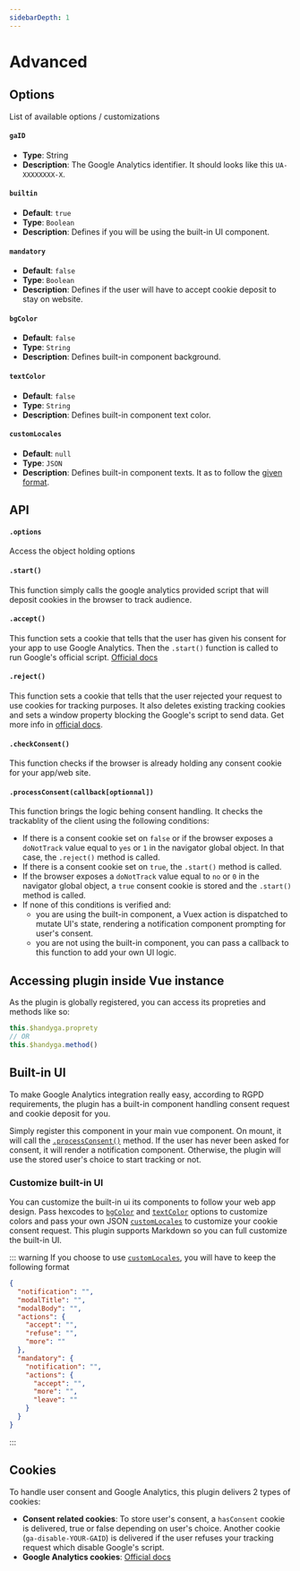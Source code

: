 ```yaml
---
sidebarDepth: 1
---
```


# Advanced <Badge text="v1.2.0"/>

## Options

List of available options / customizations

#### **`gaID`** <Badge type="warning" text="mandatory"/>

* **Type**: String
* **Description**: The Google Analytics identifier. It should looks like this `UA-XXXXXXXX-X`.

#### **`builtin`**
* **Default**: `true`
* **Type**: `Boolean`
* **Description**: Defines if you will be using the built-in UI component.

#### **`mandatory`**
* **Default**: `false`
* **Type**: `Boolean`
* **Description**: Defines if the user will have to accept cookie deposit to stay on website.

#### **`bgColor`**
* **Default**: `false`
* **Type**: `String`
* **Description**: Defines built-in component background.

#### **`textColor`**
* **Default**: `false`
* **Type**: `String`
* **Description**: Defines built-in component text color.

#### **`customLocales`**
* **Default**: `null`
* **Type**: `JSON`
* **Description**: Defines built-in component texts. It as to follow the [given format](#customize-built-in-ui).

## API

#### **`.options`**

Access the object holding options

#### **`.start()`**

This function simply calls the google analytics provided script that will deposit cookies in the browser to track audience.

#### **`.accept()`**

This function sets a cookie that tells that the user has given his consent for your app to use Google Analytics. Then the `.start()` function is called to run Google's official script. [Official docs](https://developers.google.com/analytics/devguides/collection/analyticsjs)

#### **`.reject()`**

This function sets a cookie that tells that the user rejected your request to use cookies for tracking purposes. It also deletes existing tracking cookies and sets a window property blocking the Google's script to send data. Get more info in [official docs](https://developers.google.com/analytics/devguides/collection/analyticsjs/user-opt-out).

#### **`.checkConsent()`**

This function checks if the browser is already holding any consent cookie for your app/web site.

#### **`.processConsent(callback[optionnal])`**

This function brings the logic behing consent handling. It checks the trackablity of the client using the following conditions:

- If there is a consent cookie set on `false` or if the browser exposes a `doNotTrack` value equal to `yes` or `1` in the navigator global object. In that case, the `.reject()` method is called.
- If there is a consent cookie set on `true`, the `.start()` method is called.
- If the browser exposes a `doNotTrack` value equal to `no` or `0` in the navigator global object, a `true` consent cookie is stored and the `.start()` method is called.
- If none of this conditions is verified and:
  - you are using the built-in component, a Vuex action is dispatched to mutate UI's state, rendering a notification component prompting for user's consent.
  - you are not using the built-in component, you can pass a callback to this function to add your own UI logic.

## Accessing plugin inside Vue instance

As the plugin is globally registered, you can access its propreties and methods like so:

```js
this.$handyga.proprety
// OR
this.$handyga.method()
```

## Built-in UI

To make Google Analytics integration really easy, according to RGPD requirements, the plugin has a built-in component handling consent request and cookie deposit for you.

Simply register this component in your main vue component. On mount, it will call the [`.processConsent()`](#processconsent-callback-optionnal) method. If the user has never been asked for consent, it will render a notification component. Otherwise, the plugin will use the stored user's choice to start tracking or not.

### Customize built-in UI

You can customize the built-in ui its components to follow your web app design. Pass hexcodes to [`bgColor`](#bgcolor) and [`textColor`](#textcolor) options to customize colors and pass your own JSON [`customLocales`](#customlocales) to customize your cookie consent request. This plugin supports Markdown so you can full customize the built-in UI.

::: warning
If you choose to use [`customLocales`](#customlocales), you will have to keep the following format

``` json
{
  "notification": "",
  "modalTitle": "",
  "modalBody": "",
  "actions": {
    "accept": "",
    "refuse": "",
    "more": ""
  },
  "mandatory": {
    "notification": "",
    "actions": {
      "accept": "",
      "more": "",
      "leave": ""
    }
  }
}
```
:::

## Cookies

To handle user consent and Google Analytics, this plugin delivers 2 types of cookies:

- **Consent related cookies**: To store user's consent, a `hasConsent` cookie is delivered, true or false depending on user's choice. Another cookie (`ga-disable-YOUR-GAID`) is delivered if the user refuses your tracking request which disable Google's script.
- **Google Analytics cookies**: [Official docs](https://developers.google.com/analytics/devguides/collection/analyticsjs)